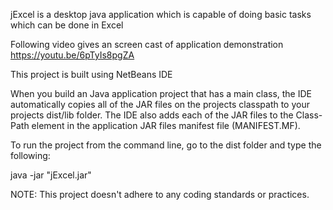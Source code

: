 jExcel is a desktop java application which is capable of doing basic tasks which can be done in Excel

Following video gives an screen cast of application demonstration
https://youtu.be/6pTyIs8pgZA

This project is built using NetBeans IDE

When you build an Java application project that has a main class, the IDE
automatically copies all of the JAR
files on the projects classpath to your projects dist/lib folder. The IDE
also adds each of the JAR files to the Class-Path element in the application
JAR files manifest file (MANIFEST.MF).

To run the project from the command line, go to the dist folder and
type the following:

java -jar "jExcel.jar"

NOTE: This project doesn't adhere to any coding standards or practices.
